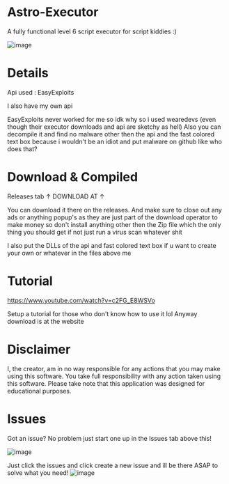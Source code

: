 # Astro-Executor
A fully functional level 6 script executor for script kiddies :)

![image](https://user-images.githubusercontent.com/95067718/177019738-d680fb4b-4b5b-4f03-8746-bf7ce3ac13e0.png)

# Details

Api used : EasyExploits

I also have my own api


EasyExploits never worked for me so idk why so i used wearedevs (even though their executor downloads and api are sketchy as hell)
Also you can decompile it and find no malware other then 
the api and the fast colored text box because i wouldn't be an idiot and put malware on github like who does that?



# Download & Compiled

Releases tab
↑ DOWNLOAD AT ↑



You can download it there on the releases.
And make sure to close out any ads or anything popup's as they are just part of the download operator to make money so don't install anything other then the Zip file which the only thing you should get if not just run a virus scan whatever shit

I also put the DLLs of the api and fast colored text box if u want to create your own or whatever
in the files above me


# Tutorial
https://www.youtube.com/watch?v=c2FG_E8WSVo

Setup a tutorial for those who don't know how to use it lol
Anyway download is at the website 


# Disclaimer
I, the creator, am in no way responsible for any actions that you may make using this software. You take full responsibility with any action taken using this software. Please take note that this application was designed for educational purposes.



# Issues
Got an issue? No problem just start one up in the Issues tab above this!

![image](https://user-images.githubusercontent.com/95067718/156877341-28f5c2d9-d8a0-45ea-b1db-c9e6486d1d76.png)

Just click the issues and click create a new issue and ill be there ASAP to solve what you need!
![image](https://user-images.githubusercontent.com/95067718/156877378-2905a3d3-09b8-421c-ab91-2ac39cd9f84f.png)



